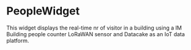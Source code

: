 # PeopleWidget
This widget displays the real-time nr of visitor in a building using a IM Building people counter LoRaWAN sensor and Datacake as an IoT data platform.
